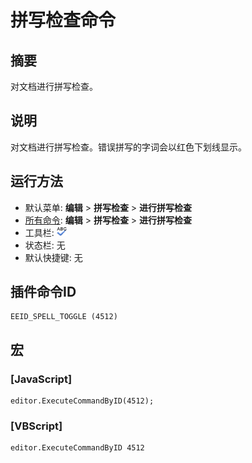 # 拼写检查命令

## 摘要

对文档进行拼写检查。

## 说明

对文档进行拼写检查。错误拼写的字词会以红色下划线显示。

## 运行方法

- 默认菜单: **编辑** \> **拼写检查** \> **进行拼写检查**
- [所有命令](../tools/all_commands): **编辑** \> **拼写检查** \> **进行拼写检查**
- 工具栏:
![](../../images/spelling24x16.png)
- 状态栏: 无
- 默认快捷键: 无

## 插件命令ID

```
EEID_SPELL_TOGGLE (4512)
```

## 宏

### \[JavaScript\]

```
editor.ExecuteCommandByID(4512);
```

### \[VBScript\]

```
editor.ExecuteCommandByID 4512
```
